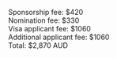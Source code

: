 Sponsorship fee: $420</br>
Nomination fee: $330</br>
Visa applicant fee: $1060</br> 
Additional applicant fee: $1060</br>
Total: $2,870 AUD
